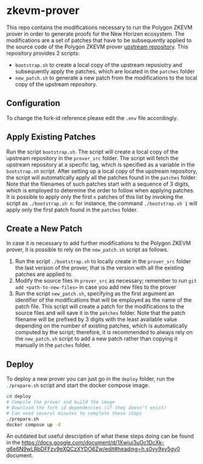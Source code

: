 # zkevm-prover

This repo contains the modifications necessary to run the Polygon ZKEVM prover in order to generate proofs for the New Horizen ecosystem.
The modifications are a set of patches that have to be subsequently applied to the source code of the Polygon ZKEVM prover [upstream repository](https://github.com/0xPolygonHermez/zkevm-prover).
This repository provides 2 scripts:

- `bootstrap.sh` to create a local copy of the upstream reposiotry and subsequently apply the patches, which are located in the `patches` folder
- `new_patch.sh` to generate a new patch from the modifications to the local copy of the upstream repository.

## Configuration

To change the fork-id reference please edit the `.env` file accordingly.

## Apply Existing Patches

Run the script `bootstrap.sh`. The script will create a local copy of the upstream repository in the `prover_src` folder. The script will fetch the upstream repository at a specific tag, which is specified as a variable in the `bootstrap.sh` script. After setting up a local copy of the upstream repository, the script will automatically apply all the patches found in the `patches` folder. Note that the filenames of such patches start with a sequence of 3 digits, which is employed to determine the order to follow when applying patches. It is possible to apply only the first `n` patches of this list by invoking the script as `./bootstrap.sh n`: for instance, the command `./bootstrap.sh 1` will apply only the first patch found in the `patches` folder.

## Create a New Patch

In case it is necessary to add further modifications to the Polygon ZKEVM prover, it is possible to rely on the `new_patch.sh` script as follows.

1. Run the script `./bootstrap.sh` to locally create in the `prover_src` folder the last version of the prover, that is the version with all the existing patches are applied to.
2. Modify the source files in `prover_src` as necessary; remember to run `git add <path-to-new-files>` in case you add new files to the prover
3. Run the script `new_patch.sh`, specifying as the first argument an identifier of the modifications that will be employed as the name of the patch file. This script will create a patch for the modifications to the source files and will save it in the `patches` folder. Note that the patch filename will be prefixed by 3 digits with the least available value depending on the number of existing patches, which is automatically computed by the script; therefore, it is recommended to always rely on the `new_patch.sh` script to add a new patch rather than copying it manually in the `patches` folder.

## Deploy

To deploy a new prover you can just go in the `deploy` folder, run the `./prepare.sh` script and start the docker compose image.

```bash
cd deploy
# Compile the prover and build the image
# Download the fork id dependencies (if they doesn't exist)
# Can need several minutes to complete these steps
./prepare.sh
docker compose up -d
```

An outdated but useful description of what these steps doing can be found in the https://docs.google.com/document/d/1Xwjuj3uOc1DcXk-g6e6N9wLRbDFFzv9eXQCzXYDO6Zw/edit#heading=h.s0vy9xy5gy0 document.
